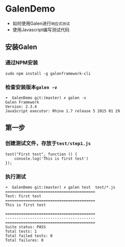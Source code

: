 # GalenDemo

- 如何使用Galen进行`响应式测试`
- 使用Javascript编写测试代码


## 安装Galen

### 通过NPM安装

```
sudo npm install -g galenframework-cli
```

### 检查安装版本`galen -v`

```
➜  GalenDemo git:(master) ✗ galen -v
Galen Framework
Version: 2.3.4
JavaScript executor: Rhino 1.7 release 5 2015 01 29

```

## 第一步

### 创建测试文件，存放于`test/step1.js`

```
test("First test", function () {
    console.log('This is first test')
});
```

### 执行测试

```
➜  GalenDemo git:(master) ✗ galen test  test/*.js
========================================
Test: First test
========================================
This is first test

========================================
----------------------------------------
========================================
Suite status: PASS
Total tests: 1
Total failed tests: 0
Total failures: 0

```
